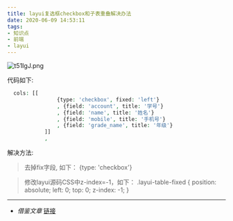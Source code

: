 ```yaml
---
title: layui复选框checkbox和子表重叠解决办法
date: 2020-06-09 14:53:11
tags:
- 知识点
- 前端
- layui
---
```




![t51IgJ.png](https://s1.ax1x.com/2020/06/09/t51IgJ.png)


代码如下:

```php
  cols: [[
                {type: 'checkbox', fixed: 'left'}
                , {field: 'account', title: '学号'}
                , {field: 'name', title: '姓名'}
                , {field: 'mobile', title: '手机号'}
                , {field: 'grade_name', title: '年级'}
            ]]
            ,
```

解决方法:
> 去掉fix字段, 如下：
> {type: 'checkbox'} 

> 修改layui源码CSS中z-index=-1，如下：
.layui-table-fixed { position: absolute; left: 0; top: 0; z-index: -1; }

---

- *借鉴文章* [链接](https://github.com/yelog/layui-soul-table/issues/33 )